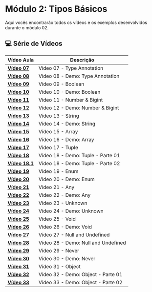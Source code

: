 # Módulo 2: Tipos Básicos

Aqui vocês encontrarão todos os vídeos e os exemplos desenvolvidos durante o módulo 02.

## 💻 Série de Vídeos

| Vídeo Aula                                     | Descrição                           |
| ---------------------------------------------- | ----------------------------------- |
| **[Vídeo 07](https://youtu.be/ocjS96i27zk)**   | Vídeo 07 - Type Annotation          |
| **[Vídeo 08](https://youtu.be/BmLMwwWNblI)**   | Vídeo 08 - Demo: Type Annotation    |
| **[Vídeo 09](https://youtu.be/y6dgaE-cPhc)**   | Vídeo 09 - Boolean                  |
| **[Vídeo 10](https://youtu.be/SkXMjanTPbQ)**   | Vídeo 10 - Demo: Boolean            |
| **[Vídeo 11](https://youtu.be/SsQqZPdPJl4)**   | Vídeo 11 - Number & Bigint          |
| **[Vídeo 12](https://youtu.be/498uRBCoGf8)**   | Vídeo 12 - Demo: Number & Bigint    |
| **[Vídeo 13](https://youtu.be/0LpB1I8YPnA)**   | Vídeo 13 - String                   |
| **[Vídeo 14](https://youtu.be/Le9jY9AdWbI)**   | Vídeo 14 - Demo: String             |
| **[Vídeo 15](https://youtu.be/IzEpibKEtg4)**   | Vídeo 15 - Array                    |
| **[Vídeo 16](https://youtu.be/P1ZALg3mKtA)**   | Vídeo 16 - Demo: Array              |
| **[Vídeo 17](https://youtu.be/APecrHh9K7E)**   | Vídeo 17 - Tuple                    |
| **[Vídeo 18](https://youtu.be/Hz1mB0YwDWU)**   | Vídeo 18 - Demo: Tuple - Parte 01   |
| **[Vídeo 18.1](https://youtu.be/0_61ggJ_yzY)** | Vídeo 18 - Demo: Tuple - Parte 02   |
| **[Vídeo 19](https://youtu.be/oBlnDsKloAY)**   | Vídeo 19 - Enum                     |
| **[Vídeo 20](https://youtu.be/aU5rKsHyxHk)**   | Vídeo 20 - Demo: Enum               |
| **[Vídeo 21](https://youtu.be/VWaPx-pvEn8)**   | Vídeo 21 - Any                      |
| **[Vídeo 22](https://youtu.be/I0wYYGwiDNY)**   | Vídeo 22 - Demo: Any                |
| **[Vídeo 23](https://youtu.be/7BLsEz7eP6s)**   | Vídeo 23 - Unknown                  |
| **[Vídeo 24](https://youtu.be/6XFn4Gny8WU)**   | Vídeo 24 - Demo: Unknown            |
| **[Vídeo 25](https://youtu.be/yLraF6_-85U)**   | Vídeo 25 - Void                     |
| **[Vídeo 26](https://youtu.be/Aguo_gIIh7o)**   | Vídeo 26 - Demo: Void               |
| **[Vídeo 27](https://youtu.be/vyOidIn_YfQ)**   | Vídeo 27 - Null and Undefined       |
| **[Vídeo 28](https://youtu.be/3Cx3q9aOf_I)**   | Vídeo 28 - Demo: Null and Undefined |
| **[Vídeo 29](https://youtu.be/B355hDt29q4)**   | Vídeo 29 - Never                    |
| **[Vídeo 30](https://youtu.be/ZJt15H_MKLc)**   | Vídeo 30 - Demo: Never              |
| **[Vídeo 31](https://youtu.be/SoZeG6p_Ass)**   | Vídeo 31 - Object                   |
| **[Vídeo 32](https://youtu.be/0cxJ1RQ7Gv0)**   | Vídeo 32 - Demo: Object - Parte 01  |
| **[Vídeo 33](https://youtu.be/WNp44xb1M_s)**   | Vídeo 33 - Demo: Object - Parte 02  |
